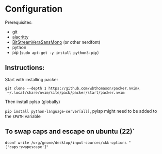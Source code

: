 # Configuration

Prerequisites:

- git
- [alacritty](https://github.com/alacritty/alacritty)
- [BitStreamVeraSansMono](https://github.com/ryanoasis/nerd-fonts/releases/download/v2.3.3/BitstreamVeraSansMono.zip) (or other nerdfont)
- python
- pip (`sudo apt-get -y install python3-pip`)


## Instructions:

Start with installing packer

```
git clone --depth 1 https://github.com/wbthomason/packer.nvim\
 ~/.local/share/nvim/site/pack/packer/start/packer.nvim
```

Then install pylsp (globally)

`pip install python-language-server[all]`, pylsp might need to be added to the `$PATH` variable

## To swap caps and escape on ubuntu (22)`
`dconf write /org/gnome/desktop/input-sources/xkb-options "['caps:swapescape']"`

